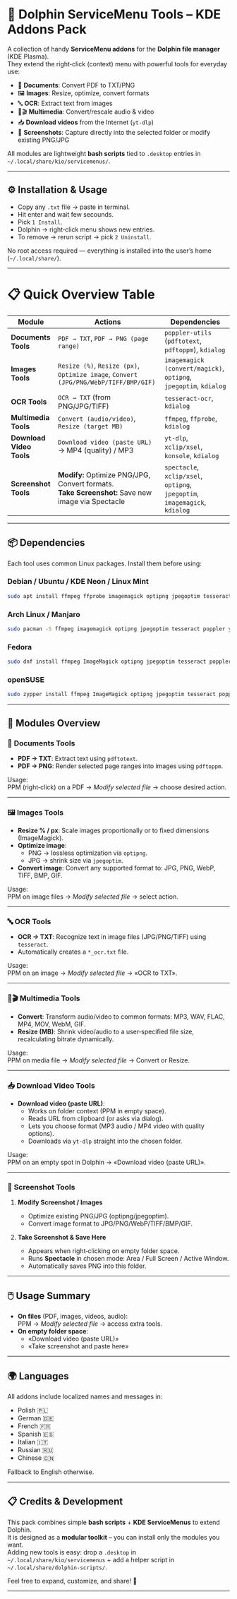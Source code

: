 # 🐬 Dolphin ServiceMenu Tools – KDE Addons Pack

A collection of handy **ServiceMenu addons** for the **Dolphin file manager** (KDE Plasma).  
They extend the right‑click (context) menu with powerful tools for everyday use:

- 📑 **Documents**: Convert PDF to TXT/PNG  
- 🖼 **Images**: Resize, optimize, convert formats  
- 🔤 **OCR**: Extract text from images  
- 🎵🎬 **Multimedia**: Convert/rescale audio & video  
- 📥 **Download videos** from the Internet (`yt-dlp`)  
- 📸 **Screenshots**: Capture directly into the selected folder or modify existing PNG/JPG  

All modules are lightweight **bash scripts** tied to `.desktop` entries in `~/.local/share/kio/servicemenus/`.

---

## ⚙️ Installation & Usage

- Copy any `.txt` file → paste in terminal.
- Hit enter and wait few secounds.
- Pick `1 Install`.  
- Dolphin → right‑click menu shows new entries.  
- To remove → rerun script → pick `2 Uninstall`.  

No root access required — everything is installed into the user’s home (`~/.local/share/`).

---

# 📋 Quick Overview Table

| Module | Actions | Dependencies |
|--------|---------|--------------|
| **Documents Tools** | `PDF → TXT`, `PDF → PNG (page range)` | `poppler-utils` (`pdftotext`, `pdftoppm`), `kdialog` |
| **Images Tools** | `Resize (%)`, `Resize (px)`, `Optimize image`, `Convert (JPG/PNG/WebP/TIFF/BMP/GIF)` | `imagemagick (convert/magick)`, `optipng`, `jpegoptim`, `kdialog` |
| **OCR Tools** | `OCR → TXT` (from PNG/JPG/TIFF) | `tesseract-ocr`, `kdialog` |
| **Multimedia Tools** | `Convert (audio/video)`, `Resize (target MB)` | `ffmpeg`, `ffprobe`, `kdialog` |
| **Download Video Tools** | `Download video (paste URL)` → MP4 (quality) / MP3 | `yt-dlp`, `xclip/xsel`, `konsole`, `kdialog` |
| **Screenshot Tools** | **Modify:** Optimize PNG/JPG, Convert formats. <br> **Take Screenshot:** Save new image via Spectacle | `spectacle`, `xclip/xsel`, `optipng`, `jpegoptim`, `imagemagick`, `kdialog` |

---

## 📦 Dependencies

Each tool uses common Linux packages. Install them before using:

### Debian / Ubuntu / KDE Neon / Linux Mint
```bash
sudo apt install ffmpeg ffprobe imagemagick optipng jpegoptim tesseract-ocr poppler-utils yt-dlp spectacle xclip
```

### Arch Linux / Manjaro
```bash
sudo pacman -S ffmpeg imagemagick optipng jpegoptim tesseract poppler yt-dlp spectacle xclip
```

### Fedora
```bash
sudo dnf install ffmpeg ImageMagick optipng jpegoptim tesseract poppler-utils yt-dlp spectacle xclip
```

### openSUSE
```bash
sudo zypper install ffmpeg ImageMagick optipng jpegoptim tesseract poppler-tools yt-dlp spectacle xclip
```

---

## 📂 Modules Overview

### 📑 **Documents Tools**
- **PDF → TXT**: Extract text using `pdftotext`.  
- **PDF → PNG**: Render selected page ranges into images using `pdftoppm`.  

Usage:  
PPM (right‑click) on a PDF → *Modify selected file* → choose desired action.  

---

### 🖼 **Images Tools**
- **Resize % / px**: Scale images proportionally or to fixed dimensions (ImageMagick).  
- **Optimize image**:  
  - PNG → lossless optimization via `optipng`.  
  - JPG → shrink size via `jpegoptim`.  
- **Convert image**: Convert any supported format to: JPG, PNG, WebP, TIFF, BMP, GIF.  

Usage:  
PPM on image files → *Modify selected file* → select action.  

---

### 🔤 **OCR Tools**
- **OCR → TXT**: Recognize text in image files (JPG/PNG/TIFF) using `tesseract`.  
- Automatically creates a `*_ocr.txt` file.  

Usage:  
PPM on an image → *Modify selected file* → «OCR to TXT».  

---

### 🎵🎬 **Multimedia Tools**
- **Convert**: Transform audio/video to common formats: MP3, WAV, FLAC, MP4, MOV, WebM, GIF.  
- **Resize (MB)**: Shrink video/audio to a user‑specified file size, recalculating bitrate dynamically.  

Usage:  
PPM on media file → *Modify selected file* → Convert or Resize.  

---

### 📥 **Download Video Tools**
- **Download video (paste URL)**:  
  - Works on folder context (PPM in empty space).  
  - Reads URL from clipboard (or asks via dialog).  
  - Lets you choose format (MP3 audio / MP4 video with quality options).  
  - Downloads via `yt-dlp` straight into the chosen folder.  

Usage:  
PPM on an empty spot in Dolphin → «Download video (paste URL)».  

---

### 📸 **Screenshot Tools**
1. **Modify Screenshot / Images**  
   - Optimize existing PNG/JPG (optipng/jpegoptim).  
   - Convert image format to JPG/PNG/WebP/TIFF/BMP/GIF.  

2. **Take Screenshot & Save Here**  
   - Appears when right‑clicking on empty folder space.  
   - Runs **Spectacle** in chosen mode: Area / Full Screen / Active Window.  
   - Automatically saves PNG into this folder.  

---

## 🖱️ Usage Summary

- **On files** (PDF, images, videos, audio):  
  PPM → *Modify selected file* → access extra tools.  
- **On empty folder space**:  
  - «Download video (paste URL)»  
  - «Take screenshot and paste here»  

---

## 🌍 Languages

All addons include localized names and messages in:  
- Polish 🇵🇱  
- German 🇩🇪  
- French 🇫🇷  
- Spanish 🇪🇸  
- Italian 🇮🇹  
- Russian 🇷🇺  
- Chinese 🇨🇳  

Fallback to English otherwise.  

---

## 📋 Credits & Development

This pack combines simple **bash scripts** + **KDE ServiceMenus** to extend Dolphin.  
It is designed as a **modular toolkit** – you can install only the modules you want.  
Adding new tools is easy: drop a `.desktop` in `~/.local/share/kio/servicemenus` + add a helper script in `~/.local/share/dolphin-scripts/`.  

Feel free to expand, customize, and share! 🚀  

---
